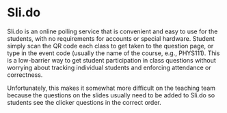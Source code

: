 # Sli.do

Sli.do is an online polling service that is convenient and easy to use for the students, with no requirements for accounts or special hardware.
Student simply scan the QR code each class to get taken to the question page, or type in the event code (usually the name of the course, e.g., PHYS111).
This is a low-barrier way to get student participation in class questions without worrying about tracking individual students and enforcing attendance or correctness.

Unfortunately, this makes it somewhat more difficult on the teaching team because the questions on the slides usually need to be added to Sli.do so students see the clicker questions in the correct order.